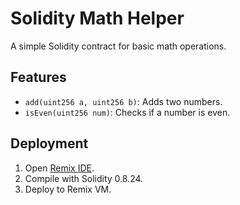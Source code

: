 # Solidity Math Helper

A simple Solidity contract for basic math operations.

## Features
- `add(uint256 a, uint256 b)`: Adds two numbers.
- `isEven(uint256 num)`: Checks if a number is even.

## Deployment
1. Open [Remix IDE](https://remix.ethereum.org).
2. Compile with Solidity 0.8.24.
3. Deploy to Remix VM.
